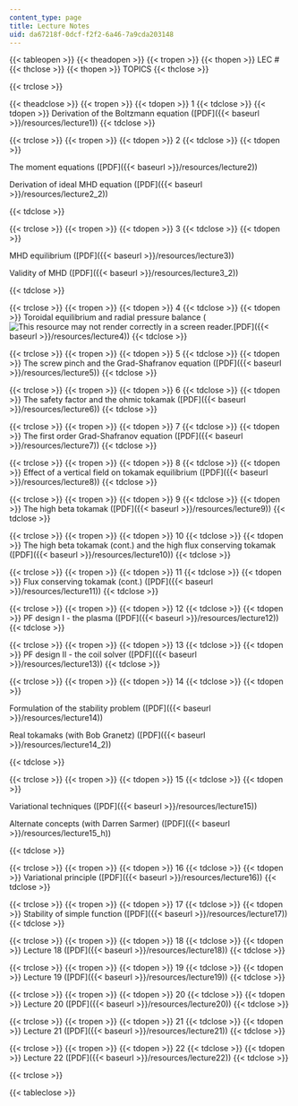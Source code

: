 ```yaml
---
content_type: page
title: Lecture Notes
uid: da67218f-0dcf-f2f2-6a46-7a9cda203148
---
```


{{< tableopen >}}
{{< theadopen >}}
{{< tropen >}}
{{< thopen >}}
LEC #
{{< thclose >}}
{{< thopen >}}
TOPICS
{{< thclose >}}

{{< trclose >}}

{{< theadclose >}}
{{< tropen >}}
{{< tdopen >}}
1
{{< tdclose >}}
{{< tdopen >}}
Derivation of the Boltzmann equation ([PDF]({{< baseurl >}}/resources/lecture1))
{{< tdclose >}}

{{< trclose >}}
{{< tropen >}}
{{< tdopen >}}
2
{{< tdclose >}}
{{< tdopen >}}


The moment equations ([PDF]({{< baseurl >}}/resources/lecture2))

Derivation of ideal MHD equation ([PDF]({{< baseurl >}}/resources/lecture2_2))


{{< tdclose >}}

{{< trclose >}}
{{< tropen >}}
{{< tdopen >}}
3
{{< tdclose >}}
{{< tdopen >}}


MHD equilibrium ([PDF]({{< baseurl >}}/resources/lecture3))

Validity of MHD ([PDF]({{< baseurl >}}/resources/lecture3_2))


{{< tdclose >}}

{{< trclose >}}
{{< tropen >}}
{{< tdopen >}}
4
{{< tdclose >}}
{{< tdopen >}}
Toroidal equilibrium and radial pressure balance (![This resource may not render correctly in a screen reader.](/images/inacessible.gif)[PDF]({{< baseurl >}}/resources/lecture4))
{{< tdclose >}}

{{< trclose >}}
{{< tropen >}}
{{< tdopen >}}
5
{{< tdclose >}}
{{< tdopen >}}
The screw pinch and the Grad-Shafranov equation ([PDF]({{< baseurl >}}/resources/lecture5))
{{< tdclose >}}

{{< trclose >}}
{{< tropen >}}
{{< tdopen >}}
6
{{< tdclose >}}
{{< tdopen >}}
The safety factor and the ohmic tokamak ([PDF]({{< baseurl >}}/resources/lecture6))
{{< tdclose >}}

{{< trclose >}}
{{< tropen >}}
{{< tdopen >}}
7
{{< tdclose >}}
{{< tdopen >}}
The first order Grad-Shafranov equation ([PDF]({{< baseurl >}}/resources/lecture7))
{{< tdclose >}}

{{< trclose >}}
{{< tropen >}}
{{< tdopen >}}
8
{{< tdclose >}}
{{< tdopen >}}
Effect of a vertical field on tokamak equilibrium ([PDF]({{< baseurl >}}/resources/lecture8))
{{< tdclose >}}

{{< trclose >}}
{{< tropen >}}
{{< tdopen >}}
9
{{< tdclose >}}
{{< tdopen >}}
The high beta tokamak ([PDF]({{< baseurl >}}/resources/lecture9))
{{< tdclose >}}

{{< trclose >}}
{{< tropen >}}
{{< tdopen >}}
10
{{< tdclose >}}
{{< tdopen >}}
The high beta tokamak (cont.) and the high flux conserving tokamak ([PDF]({{< baseurl >}}/resources/lecture10))
{{< tdclose >}}

{{< trclose >}}
{{< tropen >}}
{{< tdopen >}}
11
{{< tdclose >}}
{{< tdopen >}}
Flux conserving tokamak (cont.) ([PDF]({{< baseurl >}}/resources/lecture11))
{{< tdclose >}}

{{< trclose >}}
{{< tropen >}}
{{< tdopen >}}
12
{{< tdclose >}}
{{< tdopen >}}
PF design I - the plasma ([PDF]({{< baseurl >}}/resources/lecture12))
{{< tdclose >}}

{{< trclose >}}
{{< tropen >}}
{{< tdopen >}}
13
{{< tdclose >}}
{{< tdopen >}}
PF design II - the coil solver ([PDF]({{< baseurl >}}/resources/lecture13))
{{< tdclose >}}

{{< trclose >}}
{{< tropen >}}
{{< tdopen >}}
14
{{< tdclose >}}
{{< tdopen >}}


Formulation of the stability problem ([PDF]({{< baseurl >}}/resources/lecture14))

Real tokamaks (with Bob Granetz) ([PDF]({{< baseurl >}}/resources/lecture14_2))


{{< tdclose >}}

{{< trclose >}}
{{< tropen >}}
{{< tdopen >}}
15
{{< tdclose >}}
{{< tdopen >}}


Variational techniques ([PDF]({{< baseurl >}}/resources/lecture15))

Alternate concepts (with Darren Sarmer) ([PDF]({{< baseurl >}}/resources/lecture15_h))


{{< tdclose >}}

{{< trclose >}}
{{< tropen >}}
{{< tdopen >}}
16
{{< tdclose >}}
{{< tdopen >}}
Variational principle ([PDF]({{< baseurl >}}/resources/lecture16))
{{< tdclose >}}

{{< trclose >}}
{{< tropen >}}
{{< tdopen >}}
17
{{< tdclose >}}
{{< tdopen >}}
Stability of simple function ([PDF]({{< baseurl >}}/resources/lecture17))
{{< tdclose >}}

{{< trclose >}}
{{< tropen >}}
{{< tdopen >}}
18
{{< tdclose >}}
{{< tdopen >}}
Lecture 18 ([PDF]({{< baseurl >}}/resources/lecture18))
{{< tdclose >}}

{{< trclose >}}
{{< tropen >}}
{{< tdopen >}}
19
{{< tdclose >}}
{{< tdopen >}}
Lecture 19 ([PDF]({{< baseurl >}}/resources/lecture19))
{{< tdclose >}}

{{< trclose >}}
{{< tropen >}}
{{< tdopen >}}
20
{{< tdclose >}}
{{< tdopen >}}
Lecture 20 ([PDF]({{< baseurl >}}/resources/lecture20))
{{< tdclose >}}

{{< trclose >}}
{{< tropen >}}
{{< tdopen >}}
21
{{< tdclose >}}
{{< tdopen >}}
Lecture 21 ([PDF]({{< baseurl >}}/resources/lecture21))
{{< tdclose >}}

{{< trclose >}}
{{< tropen >}}
{{< tdopen >}}
22
{{< tdclose >}}
{{< tdopen >}}
Lecture 22 ([PDF]({{< baseurl >}}/resources/lecture22))
{{< tdclose >}}

{{< trclose >}}

{{< tableclose >}}